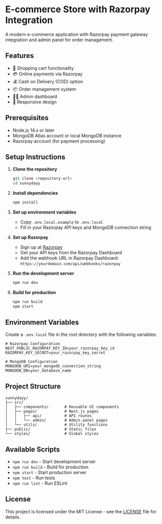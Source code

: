 # E-commerce Store with Razorpay Integration

A modern e-commerce application with Razorpay payment gateway integration and admin panel for order management.

## Features

- 🛒 Shopping cart functionality
- 💳 Online payments via Razorpay
- 💰 Cash on Delivery (COD) option
- 📦 Order management system
- 👨‍💼 Admin dashboard
- 📱 Responsive design

## Prerequisites

- Node.js 14.x or later
- MongoDB Atlas account or local MongoDB instance
- Razorpay account (for payment processing)

## Setup Instructions

1. **Clone the repository**
   ```bash
   git clone <repository-url>
   cd sunnydayy
   ```

2. **Install dependencies**
   ```bash
   npm install
   ```

3. **Set up environment variables**
   - Copy `.env.local.example` to `.env.local`
   - Fill in your Razorpay API keys and MongoDB connection string

4. **Set up Razorpay**
   - Sign up at [Razorpay](https://razorpay.com/)
   - Get your API keys from the Razorpay Dashboard
   - Add the webhook URL in Razorpay Dashboard: `https://yourdomain.com/api/webhooks/razorpay`

5. **Run the development server**
   ```bash
   npm run dev
   ```

6. **Build for production**
   ```bash
   npm run build
   npm start
   ```

## Environment Variables

Create a `.env.local` file in the root directory with the following variables:

```
# Razorpay Configuration
NEXT_PUBLIC_RAZORPAY_KEY_ID=your_razorpay_key_id
RAZORPAY_KEY_SECRET=your_razorpay_key_secret

# MongoDB Configuration
MONGODB_URI=your_mongodb_connection_string
MONGODB_DB=your_database_name
```

## Project Structure

```
sunnydayy/
├── src/
│   ├── components/       # Reusable UI components
│   ├── pages/            # Next.js pages
│   │   ├── api/          # API routes
│   │   └── admin/        # Admin panel pages
│   └── utils/            # Utility functions
├── public/               # Static files
└── styles/               # Global styles
```

## Available Scripts

- `npm run dev` - Start development server
- `npm run build` - Build for production
- `npm start` - Start production server
- `npm test` - Run tests
- `npm run lint` - Run ESLint

## License

This project is licensed under the MIT License - see the [LICENSE](LICENSE) file for details.
